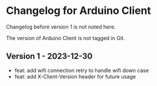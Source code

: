 # Changelog for Arduino Client

Changelog before version 1 is not noted here.

The version of Arduino Client is not tagged in Git.

## Version 1 - 2023-12-30

- feat: add wifi connection retry to handle wifi down case
- feat: add X-Client-Version header for future usage
